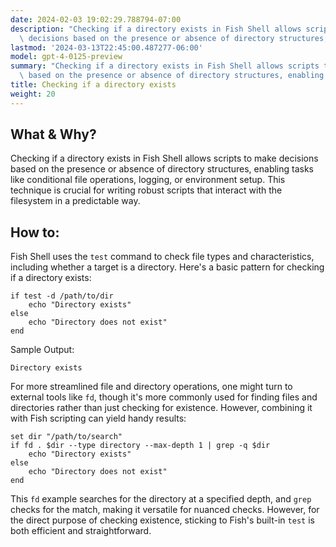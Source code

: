 ```yaml
---
date: 2024-02-03 19:02:29.788794-07:00
description: "Checking if a directory exists in Fish Shell allows scripts to make\
  \ decisions based on the presence or absence of directory structures, enabling tasks\u2026"
lastmod: '2024-03-13T22:45:00.487277-06:00'
model: gpt-4-0125-preview
summary: "Checking if a directory exists in Fish Shell allows scripts to make decisions\
  \ based on the presence or absence of directory structures, enabling tasks\u2026"
title: Checking if a directory exists
weight: 20
---
```


## What & Why?
Checking if a directory exists in Fish Shell allows scripts to make decisions based on the presence or absence of directory structures, enabling tasks like conditional file operations, logging, or environment setup. This technique is crucial for writing robust scripts that interact with the filesystem in a predictable way.

## How to:
Fish Shell uses the `test` command to check file types and characteristics, including whether a target is a directory. Here's a basic pattern for checking if a directory exists:

```fish
if test -d /path/to/dir
    echo "Directory exists"
else
    echo "Directory does not exist"
end
```
Sample Output:
```
Directory exists
```

For more streamlined file and directory operations, one might turn to external tools like `fd`, though it's more commonly used for finding files and directories rather than just checking for existence. However, combining it with Fish scripting can yield handy results:

```fish
set dir "/path/to/search"
if fd . $dir --type directory --max-depth 1 | grep -q $dir
    echo "Directory exists"
else
    echo "Directory does not exist"
end
```

This `fd` example searches for the directory at a specified depth, and `grep` checks for the match, making it versatile for nuanced checks. However, for the direct purpose of checking existence, sticking to Fish's built-in `test` is both efficient and straightforward.
